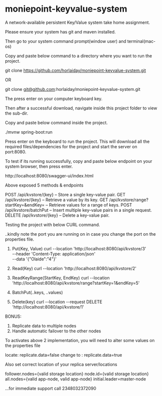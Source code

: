 # moniepoint-keyvalue-system
A network-available persistent Key/Value system take home assignment.


Please ensure your system has git and maven installed.

Then go to your system command prompt(window user) and terminal(mac-os)

Copy and paste below command to a directory where you want to run the project.

git clone https://github.com/horlaiday/moniepoint-keyvalue-system.git

OR

git clone git@github.com:horlaiday/moniepoint-keyvalue-system.git

The press enter on your computer keyboard key.

Then after a successful download, navigate inside this project folder to view the sub-dir.

Copy and paste below command inside the project.

  ./mvnw spring-boot:run

Press enter on the keyboard to run the project.
This will download all the required files/dependencies for the project and start the server on port:8080.

To test if its running successfully, copy and paste below endpoint on your system browser, then press enter.

http://localhost:8080/swagger-ui/index.html

Above exposed 5 methods & endpoints

POST /api/kvstore/{key} – Store a single key-value pair.
GET /api/kvstore/{key} – Retrieve a value by its key.
GET /api/kvstore/range?startKey=&endKey= – Retrieve values for a range of keys.
POST /api/kvstore/batchPut – Insert multiple key-value pairs in a single request.
DELETE /api/kvstore/{key} – Delete a key-value pair.

Testing the project with below CURL command.

..kindly note the port you are running on in case you change the port on the properties file.

1. Put(Key, Value)
curl --location 'http://localhost:8080/api/kvstore/3' \
--header 'Content-Type: application/json' \
--data '{"Olaide":"4"}'

2. Read(Key)
curl --location 'http://localhost:8080/api/kvstore/2'

3. ReadKeyRange(StartKey, EndKey)
curl --location 'http://localhost:8080/api/kvstore/range?startKey=1&endKey=5' 

4. BatchPut(..keys, ..values)

5. Delete(key)
curl --location --request DELETE 'http://localhost:8080/api/kvstore/1' 


BONUS:
1. Replicate data to multiple nodes
2. Handle automatic failover to the other nodes
   
To activates above 2 implementation, you will need to alter some values on the properties file

locate:  replicate.data=false
change to : replicate.data=true

Also set correct location of your replica server/locations

follower.nodes={valid storage location}
node.id={valid storage location}
all.nodes={valid app-node, valid app-node}
initial.leader=master-node


...for immediate support call 2348032372090